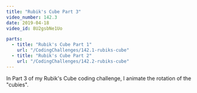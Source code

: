 ```yaml
---
title: "Rubik's Cube Part 3"
video_number: 142.3
date: 2019-04-18
video_id: 8U2gsbNe1Uo

parts:
  - title: "Rubik's Cube Part 1"
    url: "/CodingChallenges/142.1-rubiks-cube"
  - title: "Rubik's Cube Part 2"
    url: "/CodingChallenges/142.2-rubiks-cube"
---
```


In Part 3 of my Rubik's Cube coding challenge, I animate the rotation of the "cubies".